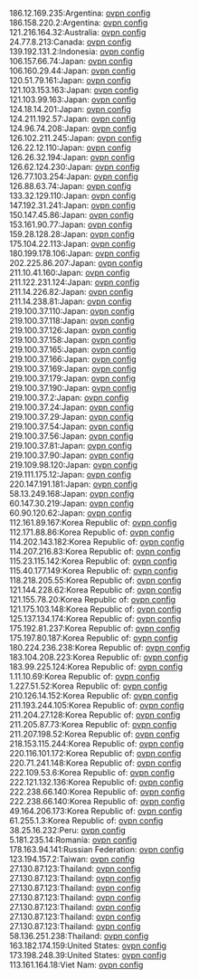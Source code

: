 186.12.169.235:Argentina: [ovpn config](vpn/186_12_169_235.ovpn)  
186.158.220.2:Argentina: [ovpn config](vpn/186_158_220_2.ovpn)  
121.216.164.32:Australia: [ovpn config](vpn/121_216_164_32.ovpn)  
24.77.8.213:Canada: [ovpn config](vpn/24_77_8_213.ovpn)  
139.192.131.2:Indonesia: [ovpn config](vpn/139_192_131_2.ovpn)  
106.157.66.74:Japan: [ovpn config](vpn/106_157_66_74.ovpn)  
106.160.29.44:Japan: [ovpn config](vpn/106_160_29_44.ovpn)  
120.51.79.161:Japan: [ovpn config](vpn/120_51_79_161.ovpn)  
121.103.153.163:Japan: [ovpn config](vpn/121_103_153_163.ovpn)  
121.103.99.163:Japan: [ovpn config](vpn/121_103_99_163.ovpn)  
124.18.14.201:Japan: [ovpn config](vpn/124_18_14_201.ovpn)  
124.211.192.57:Japan: [ovpn config](vpn/124_211_192_57.ovpn)  
124.96.74.208:Japan: [ovpn config](vpn/124_96_74_208.ovpn)  
126.102.211.245:Japan: [ovpn config](vpn/126_102_211_245.ovpn)  
126.22.12.110:Japan: [ovpn config](vpn/126_22_12_110.ovpn)  
126.26.32.194:Japan: [ovpn config](vpn/126_26_32_194.ovpn)  
126.62.124.230:Japan: [ovpn config](vpn/126_62_124_230.ovpn)  
126.77.103.254:Japan: [ovpn config](vpn/126_77_103_254.ovpn)  
126.88.63.74:Japan: [ovpn config](vpn/126_88_63_74.ovpn)  
133.32.129.110:Japan: [ovpn config](vpn/133_32_129_110.ovpn)  
147.192.31.241:Japan: [ovpn config](vpn/147_192_31_241.ovpn)  
150.147.45.86:Japan: [ovpn config](vpn/150_147_45_86.ovpn)  
153.161.90.77:Japan: [ovpn config](vpn/153_161_90_77.ovpn)  
159.28.128.28:Japan: [ovpn config](vpn/159_28_128_28.ovpn)  
175.104.22.113:Japan: [ovpn config](vpn/175_104_22_113.ovpn)  
180.199.178.106:Japan: [ovpn config](vpn/180_199_178_106.ovpn)  
202.225.86.207:Japan: [ovpn config](vpn/202_225_86_207.ovpn)  
211.10.41.160:Japan: [ovpn config](vpn/211_10_41_160.ovpn)  
211.122.231.124:Japan: [ovpn config](vpn/211_122_231_124.ovpn)  
211.14.226.82:Japan: [ovpn config](vpn/211_14_226_82.ovpn)  
211.14.238.81:Japan: [ovpn config](vpn/211_14_238_81.ovpn)  
219.100.37.110:Japan: [ovpn config](vpn/219_100_37_110.ovpn)  
219.100.37.118:Japan: [ovpn config](vpn/219_100_37_118.ovpn)  
219.100.37.126:Japan: [ovpn config](vpn/219_100_37_126.ovpn)  
219.100.37.158:Japan: [ovpn config](vpn/219_100_37_158.ovpn)  
219.100.37.165:Japan: [ovpn config](vpn/219_100_37_165.ovpn)  
219.100.37.166:Japan: [ovpn config](vpn/219_100_37_166.ovpn)  
219.100.37.169:Japan: [ovpn config](vpn/219_100_37_169.ovpn)  
219.100.37.179:Japan: [ovpn config](vpn/219_100_37_179.ovpn)  
219.100.37.190:Japan: [ovpn config](vpn/219_100_37_190.ovpn)  
219.100.37.2:Japan: [ovpn config](vpn/219_100_37_2.ovpn)  
219.100.37.24:Japan: [ovpn config](vpn/219_100_37_24.ovpn)  
219.100.37.29:Japan: [ovpn config](vpn/219_100_37_29.ovpn)  
219.100.37.54:Japan: [ovpn config](vpn/219_100_37_54.ovpn)  
219.100.37.56:Japan: [ovpn config](vpn/219_100_37_56.ovpn)  
219.100.37.81:Japan: [ovpn config](vpn/219_100_37_81.ovpn)  
219.100.37.90:Japan: [ovpn config](vpn/219_100_37_90.ovpn)  
219.109.98.120:Japan: [ovpn config](vpn/219_109_98_120.ovpn)  
219.111.175.12:Japan: [ovpn config](vpn/219_111_175_12.ovpn)  
220.147.191.181:Japan: [ovpn config](vpn/220_147_191_181.ovpn)  
58.13.249.168:Japan: [ovpn config](vpn/58_13_249_168.ovpn)  
60.147.30.219:Japan: [ovpn config](vpn/60_147_30_219.ovpn)  
60.90.120.62:Japan: [ovpn config](vpn/60_90_120_62.ovpn)  
112.161.89.167:Korea Republic of: [ovpn config](vpn/112_161_89_167.ovpn)  
112.171.88.86:Korea Republic of: [ovpn config](vpn/112_171_88_86.ovpn)  
114.202.143.182:Korea Republic of: [ovpn config](vpn/114_202_143_182.ovpn)  
114.207.216.83:Korea Republic of: [ovpn config](vpn/114_207_216_83.ovpn)  
115.23.115.142:Korea Republic of: [ovpn config](vpn/115_23_115_142.ovpn)  
115.40.177.149:Korea Republic of: [ovpn config](vpn/115_40_177_149.ovpn)  
118.218.205.55:Korea Republic of: [ovpn config](vpn/118_218_205_55.ovpn)  
121.144.228.62:Korea Republic of: [ovpn config](vpn/121_144_228_62.ovpn)  
121.155.78.20:Korea Republic of: [ovpn config](vpn/121_155_78_20.ovpn)  
121.175.103.148:Korea Republic of: [ovpn config](vpn/121_175_103_148.ovpn)  
125.137.134.174:Korea Republic of: [ovpn config](vpn/125_137_134_174.ovpn)  
175.192.81.237:Korea Republic of: [ovpn config](vpn/175_192_81_237.ovpn)  
175.197.80.187:Korea Republic of: [ovpn config](vpn/175_197_80_187.ovpn)  
180.224.236.238:Korea Republic of: [ovpn config](vpn/180_224_236_238.ovpn)  
183.104.208.223:Korea Republic of: [ovpn config](vpn/183_104_208_223.ovpn)  
183.99.225.124:Korea Republic of: [ovpn config](vpn/183_99_225_124.ovpn)  
1.11.10.69:Korea Republic of: [ovpn config](vpn/1_11_10_69.ovpn)  
1.227.51.52:Korea Republic of: [ovpn config](vpn/1_227_51_52.ovpn)  
210.126.14.152:Korea Republic of: [ovpn config](vpn/210_126_14_152.ovpn)  
211.193.244.105:Korea Republic of: [ovpn config](vpn/211_193_244_105.ovpn)  
211.204.27.128:Korea Republic of: [ovpn config](vpn/211_204_27_128.ovpn)  
211.205.87.73:Korea Republic of: [ovpn config](vpn/211_205_87_73.ovpn)  
211.207.198.52:Korea Republic of: [ovpn config](vpn/211_207_198_52.ovpn)  
218.153.115.244:Korea Republic of: [ovpn config](vpn/218_153_115_244.ovpn)  
220.116.101.172:Korea Republic of: [ovpn config](vpn/220_116_101_172.ovpn)  
220.71.241.148:Korea Republic of: [ovpn config](vpn/220_71_241_148.ovpn)  
222.109.53.6:Korea Republic of: [ovpn config](vpn/222_109_53_6.ovpn)  
222.121.132.136:Korea Republic of: [ovpn config](vpn/222_121_132_136.ovpn)  
222.238.66.140:Korea Republic of: [ovpn config](vpn/222_238_66_140.ovpn)  
222.238.66.140:Korea Republic of: [ovpn config](vpn/222_238_66_140.ovpn)  
49.164.206.173:Korea Republic of: [ovpn config](vpn/49_164_206_173.ovpn)  
61.255.1.3:Korea Republic of: [ovpn config](vpn/61_255_1_3.ovpn)  
38.25.16.232:Peru: [ovpn config](vpn/38_25_16_232.ovpn)  
5.181.235.14:Romania: [ovpn config](vpn/5_181_235_14.ovpn)  
178.163.94.141:Russian Federation: [ovpn config](vpn/178_163_94_141.ovpn)  
123.194.157.2:Taiwan: [ovpn config](vpn/123_194_157_2.ovpn)  
27.130.87.123:Thailand: [ovpn config](vpn/27_130_87_123.ovpn)  
27.130.87.123:Thailand: [ovpn config](vpn/27_130_87_123.ovpn)  
27.130.87.123:Thailand: [ovpn config](vpn/27_130_87_123.ovpn)  
27.130.87.123:Thailand: [ovpn config](vpn/27_130_87_123.ovpn)  
27.130.87.123:Thailand: [ovpn config](vpn/27_130_87_123.ovpn)  
27.130.87.123:Thailand: [ovpn config](vpn/27_130_87_123.ovpn)  
27.130.87.123:Thailand: [ovpn config](vpn/27_130_87_123.ovpn)  
58.136.251.238:Thailand: [ovpn config](vpn/58_136_251_238.ovpn)  
163.182.174.159:United States: [ovpn config](vpn/163_182_174_159.ovpn)  
173.198.248.39:United States: [ovpn config](vpn/173_198_248_39.ovpn)  
113.161.164.18:Viet Nam: [ovpn config](vpn/113_161_164_18.ovpn)  
